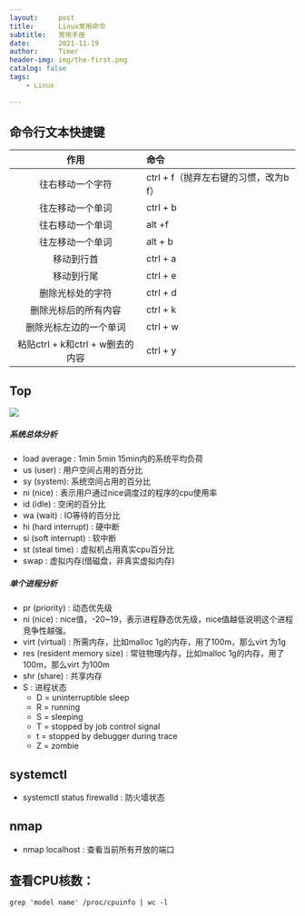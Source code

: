 ```yaml
---
layout:     post
title:      Linux常用命令
subtitle:   常用手册
date:       2021-11-19
author:     Timer
header-img: img/the-first.png
catalog: false
tags:
    - Linux

---
```


## 命令行文本快捷键

|               作用               | 命令                                  |
| :------------------------------: | :------------------------------------ |
|         往右移动一个字符         | ctrl + f（抛弃左右键的习惯，改为b f） |
|         往左移动一个单词         | ctrl + b                              |
|         往右移动一个单词         | alt +f                                |
|         往左移动一个单词         | alt + b                               |
|            移动到行首            | ctrl + a                              |
|            移动到行尾            | ctrl + e                              |
|         删除光标处的字符         | ctrl + d                              |
|       删除光标后的所有内容       | ctrl + k                              |
|      删除光标左边的一个单词      | ctrl + w                              |
| 粘贴ctrl + k和ctrl + w删去的内容 | ctrl + y                              |



## Top

![](https://gitee.com/timerizaya/timer-pic/raw/master/img/image-20211124004541079.png) 

##### 系统总体分析

- load average : 1min 5min 15min内的系统平均负荷
- us (user) : 用户空间占用的百分比
- sy (system): 系统空间占用的百分比
- ni (nice) : 表示用户通过nice调度过的程序的cpu使用率
- id (idle) : 空闲的百分比
- wa (wait) : IO等待的百分比
- hi (hard interrupt) : 硬中断
- si (soft interrupt) : 软中断
- st (steal time) : 虚拟机占用真实cpu百分比    
- swap : 虚拟内存(借磁盘，非真实虚拟内存)

##### 单个进程分析

- pr (priority) : 动态优先级
- ni (nice) : nice值，-20~19，表示进程静态优先级，nice值越低说明这个进程竞争性越强。
- virt (virtual) : 所需内存，比如malloc 1g的内存，用了100m，那么virt 为1g
- res (resident memory size) : 常驻物理内存，比如malloc 1g的内存，用了100m，那么virt 为100m
- shr (share) : 共享内存
- S :  进程状态
  - D = uninterruptible sleep
  - R = running
  - S = sleeping
  - T = stopped by job control signal
  - t = stopped by debugger during trace
  - Z = zombie  

## systemctl

- systemctl status firewalld : 防火墙状态

##   

## nmap

- nmap localhost : 查看当前所有开放的端口



## 查看CPU核数：

```shell
grep 'model name' /proc/cpuinfo | wc -l
```

